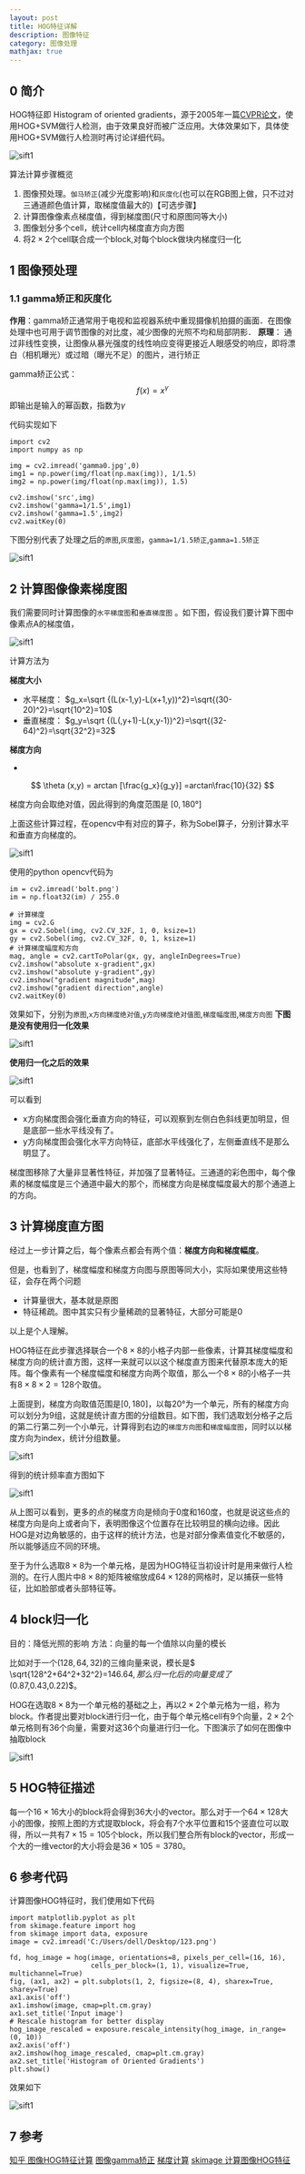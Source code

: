 ```yaml
---
layout: post
title: HOG特征详解
description: 图像特征
category: 图像处理
mathjax: true
---
```


## 0 简介

HOG特征即 Histogram of oriented gradients，源于2005年一篇[CVPR论文](https://hal.inria.fr/file/index/docid/548512/filename/hog_cvpr2005.pdf)，使用HOG+SVM做行人检测，由于效果良好而被广泛应用。大体效果如下，具体使用HOG+SVM做行人检测时再讨论详细代码。

![sift1](/images/blog/hog_feature_1.jpg) 

算法计算步骤概览

1.  图像预处理。`伽马矫正`(减少光度影响)和`灰度化`(也可以在RGB图上做，只不过对三通道颜色值计算，取梯度值最大的)【可选步骤】
2. 计算图像像素点梯度值，得到梯度图(尺寸和原图同等大小)
3. 图像划分多个cell，统计cell内梯度直方向方图
4. 将$2\times 2$个cell联合成一个block,对每个block做块内梯度归一化

## 1 图像预处理

### 1.1 gamma矫正和灰度化

**作用**：gamma矫正通常用于电视和监视器系统中重现摄像机拍摄的画面．在图像处理中也可用于调节图像的对比度，减少图像的光照不均和局部阴影．
**原理**： 通过非线性变换，让图像从暴光强度的线性响应变得更接近人眼感受的响应，即将漂白（相机曝光）或过暗（曝光不足）的图片，进行矫正

gamma矫正公式： 
$$
f(x) =x^{\gamma}
$$
即输出是输入的幂函数，指数为$\gamma$

代码实现如下

```
import cv2
import numpy as np

img = cv2.imread('gamma0.jpg',0)
img1 = np.power(img/float(np.max(img)), 1/1.5)
img2 = np.power(img/float(np.max(img)), 1.5)

cv2.imshow('src',img)
cv2.imshow('gamma=1/1.5',img1)
cv2.imshow('gamma=1.5',img2)
cv2.waitKey(0)
```
下图分别代表了处理之后的`原图`,`灰度图`，`gamma=1/1.5矫正`,`gamma=1.5矫正`


![sift1](/images/blog/hog_feature_2.jpg) 

## 2 计算图像像素梯度图


我们需要同时计算图像的`水平梯度图`和`垂直梯度图` 。如下图，假设我们要计算下图中像素点A的梯度值，


![sift1](/images/blog/hog_feature_3.jpg) 

计算方法为

**梯度大小**
+ 水平梯度： $g_x=\sqrt {(L(x-1,y)-L(x+1,y))^2}=\sqrt{(30-20)^2}=\sqrt{10^2}=10$
+ 垂直梯度： $g_y=\sqrt {(L(,y+1)-L(x,y-1))^2}=\sqrt{(32-64)^2}=\sqrt{32^2}=32$

**梯度方向**

+ 
$$
\theta (x,y) = arctan [\frac{g_x}{g_y}] =arctan\frac{10}{32}
$$

梯度方向会取绝对值，因此得到的角度范围是 $[0,180°]$

上面这些计算过程，在opencv中有对应的算子，称为Sobel算子，分别计算水平和垂直方向梯度的。


![sift1](/images/blog/hog_feature_4.jpg) 

使用的python opencv代码为

```
im = cv2.imread('bolt.png')
im = np.float32(im) / 255.0
 
# 计算梯度
img = cv2.G
gx = cv2.Sobel(img, cv2.CV_32F, 1, 0, ksize=1)
gy = cv2.Sobel(img, cv2.CV_32F, 0, 1, ksize=1)
# 计算梯度幅度和方向
mag, angle = cv2.cartToPolar(gx, gy, angleInDegrees=True)
cv2.imshow("absolute x-gradient",gx)
cv2.imshow("absolute y-gradient",gy)
cv2.imshow("gradient magnitude",mag)
cv2.imshow("gradient direction",angle)
cv2.waitKey(0)
```
效果如下，分别为`原图`,`x方向梯度绝对值`,`y方向梯度绝对值图`,`梯度幅度图`,`梯度方向图`
**下图是没有使用归一化效果**

![sift1](/images/blog/hog_feature_5.jpg) 

**使用归一化之后的效果**


![sift1](/images/blog/hog_feature_6.jpg) 


可以看到
+ x方向梯度图会强化垂直方向的特征，可以观察到左侧白色斜线更加明显，但是底部一些水平线没有了。
+ y方向梯度图会强化水平方向特征，底部水平线强化了，左侧垂直线不是那么明显了。

梯度图移除了大量非显著性特征，并加强了显著特征。三通道的彩色图中，每个像素的梯度幅度是三个通道中最大的那个，而梯度方向是梯度幅度最大的那个通道上的方向。

## 3 计算梯度直方图

经过上一步计算之后，每个像素点都会有两个值：**梯度方向和梯度幅度**。

但是，也看到了，梯度幅度和梯度方向图与原图等同大小，实际如果使用这些特征，会存在两个问题

+ 计算量很大，基本就是原图
+ 特征稀疏。图中其实只有少量稀疏的显著特征，大部分可能是0

以上是个人理解。

HOG特征在此步骤选择联合一个$8\times 8$的小格子内部一些像素，计算其梯度幅度和梯度方向的统计直方图，这样一来就可以以这个梯度直方图来代替原本庞大的矩阵。每个像素有一个梯度幅度和梯度方向两个取值，那么一个$8\times 8$的小格子一共有$8\times 8\times 2=128$个取值。

上面提到，梯度方向取值范围是$[0,180]$，以每20°为一个单元，所有的梯度方向可以划分为9组，这就是统计直方图的分组数目。如下图，我们选取划分格子之后的第二行第二列一个小单元，计算得到右边的`梯度方向图`和`梯度幅度图`，同时以以梯度方向为index，统计分组数量。



![sift1](/images/blog/hog_feature_7.jpg) 

得到的统计频率直方图如下


![sift1](/images/blog/hog_feature_8.jpg) 


从上图可以看到，更多的点的梯度方向是倾向于0度和160度，也就是说这些点的梯度方向是向上或者向下，表明图像这个位置存在比较明显的横向边缘。因此HOG是对边角敏感的，由于这样的统计方法，也是对部分像素值变化不敏感的，所以能够适应不同的环境。


至于为什么选取$8\times 8$为一个单元格，是因为HOG特征当初设计时是用来做行人检测的。在行人图片中$8\times8$的矩阵被缩放成$64\times 128$的网格时，足以捕获一些特征，比如脸部或者头部特征等。

## 4 block归一化

目的：降低光照的影响
方法：向量的每一个值除以向量的模长

比如对于一个$(128,64,32)$的三维向量来说，模长是$ \sqrt{128^2+64^2+32^2}=146.64$,那么归一化后的向量变成了$(0.87,0.43,0.22)$。

HOG在选取$8\times 8$为一个单元格的基础之上，再以$2\times 2$个单元格为一组，称为block。作者提出要对block进行归一化，由于每个单元格cell有9个向量，$2\times 2$个单元格则有36个向量，需要对这36个向量进行归一化。下图演示了如何在图像中抽取block


![sift1](/images/blog/hog_feature_9.gif) 

## 5  HOG特征描述

每一个$16\times 16$大小的block将会得到36大小的vector。那么对于一个$64\times128$大小的图像，按照上图的方式提取block，将会有7个水平位置和15个竖直位可以取得，所以一共有$7\times15=105$个block，所以我们整合所有block的vector，形成一个大的一维vector的大小将会是$36\times105=3780$。

## 6 参考代码

计算图像HOG特征时，我们使用如下代码

```
import matplotlib.pyplot as plt
from skimage.feature import hog
from skimage import data, exposure
image = cv2.imread('C:/Users/dell/Desktop/123.png')

fd, hog_image = hog(image, orientations=8, pixels_per_cell=(16, 16),
                    cells_per_block=(1, 1), visualize=True, multichannel=True)
fig, (ax1, ax2) = plt.subplots(1, 2, figsize=(8, 4), sharex=True, sharey=True)
ax1.axis('off')
ax1.imshow(image, cmap=plt.cm.gray)
ax1.set_title('Input image')
# Rescale histogram for better display
hog_image_rescaled = exposure.rescale_intensity(hog_image, in_range=(0, 10))
ax2.axis('off')
ax2.imshow(hog_image_rescaled, cmap=plt.cm.gray)
ax2.set_title('Histogram of Oriented Gradients')
plt.show()
```
效果如下


![sift1](/images/blog/hog_feature_10.jpg)

## 7 参考

[知乎 图像HOG特征计算](https://zhuanlan.zhihu.com/p/40960756)
[图像gamma矫正](https://blog.csdn.net/akadiao/article/details/79679306)
[梯度计算](https://www.learnopencv.com/histogram-of-oriented-gradients/)
[skimage 计算图像HOG特征](https://scikit-image.org/docs/dev/auto_examples/features_detection/plot_hog.html)
